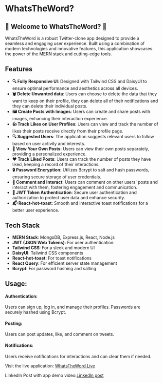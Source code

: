 # WhatsTheWord?
## 🚀 Welcome to WhatsTheWord? 🚀

WhatsTheWord is a robust Twitter-clone app designed to provide a seamless and engaging user experience. Built using a combination of modern technologies and innovative features, this application showcases the power of the MERN stack and cutting-edge tools.

## Features

- **🔍 Fully Responsive UI**: Designed with Tailwind CSS and DaisyUI to ensure optimal performance and aesthetics across all devices.
- **🗑️ Delete Unwanted data**: Users can choose to delete the data that they want to keep on their profile, they can delete all of their notifications and they can delete their individual posts.
- **🖼️ Create Posts with Images**: Users can create and share posts with images, enhancing their interaction experience.
- **👍 Track Likes on User Profiles**: Users can view and track the number of likes their posts receive directly from their profile page.
- **🔍 Suggested Users**: The application suggests relevant users to follow based on user activity and interests.
- **📂 View Your Own Posts**: Users can view their own posts separately, providing a personalized experience.
- **❤️ Track Liked Posts**: Users can track the number of posts they have liked, keeping a record of their interactions.
- **🔒 Password Encryption**: Utilizes Bcrypt to salt and hash passwords, ensuring secure storage of user credentials.
- **💬 Comment and Interact**: Users can comment on other users' posts and interact with them, fostering engagement and communication.
- **🔐 JWT Token Authentication**: Secure user authentication and authorization to protect user data and enhance security.
- **📬 React-hot-toast**: Smooth and interactive toast notifications for a better user experience.
  

## Tech Stack

- **MERN Stack**: MongoDB, Express.js, React, Node.js
- **JWT (JSON Web Tokens)**: For user authentication
- **Tailwind CSS**: For a sleek and modern UI
- **DaisyUI**: Tailwind CSS components
- **React-hot-toast**: For toast notifications
- **React Query**: For efficient server state management
- **Bcrypt**: For password hashing and salting

## Usage:
#### Authentication:
Users can sign up, log in, and manage their profiles. Passwords are securely hashed using Bcrypt.

#### Posting:
Users can post updates, like, and comment on tweets.

#### Notifications:
Users receive notifications for interactions and can clear them if needed.

Visit the live application: [WhatsTheWord Live](https://whatstheword.onrender.com/)


LinkedIn Post with app demo video:[LinkedIn post](https://www.linkedin.com/posts/shashwat-singh-742381245_mern-jwt-tailwindcss-activity-7221606932422242305-k66t?utm_source=share&utm_medium=member_desktop)
